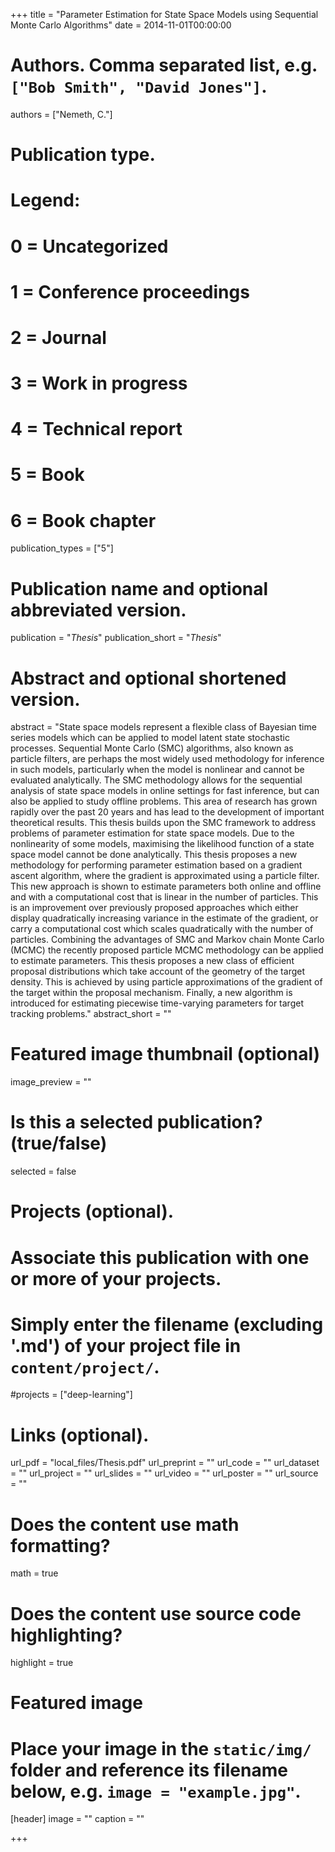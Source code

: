 +++
title = "Parameter Estimation for State Space Models using Sequential Monte Carlo Algorithms"
date = 2014-11-01T00:00:00

# Authors. Comma separated list, e.g. `["Bob Smith", "David Jones"]`.
authors = ["Nemeth, C."]

# Publication type.
# Legend:
# 0 = Uncategorized
# 1 = Conference proceedings
# 2 = Journal
# 3 = Work in progress
# 4 = Technical report
# 5 = Book
# 6 = Book chapter
publication_types = ["5"]

# Publication name and optional abbreviated version.
publication = "*Thesis*"
publication_short = "*Thesis*"

# Abstract and optional shortened version.
abstract = "State space models represent a flexible class of Bayesian time series models which can be applied to model latent state stochastic processes. Sequential Monte Carlo (SMC) algorithms, also known as particle filters, are perhaps the most widely used methodology for inference in such models, particularly when the model is nonlinear and cannot be evaluated analytically. The SMC methodology allows for the sequential analysis of state space models in online settings for fast inference, but can also be applied to study offline problems. This area of research has grown rapidly over the past 20 years and has lead to the development of important theoretical results. This thesis builds upon the SMC framework to address problems of parameter estimation for state space models. Due to the nonlinearity of some models, maximising the likelihood function of a state space model cannot be done analytically. This thesis proposes a new methodology for performing parameter estimation based on a gradient ascent algorithm, where the gradient is approximated using a particle filter. This new approach is shown to estimate parameters both online and offline and with a computational cost that is linear in the number of particles. This is an improvement over previously proposed approaches which either display quadratically increasing variance in the estimate of the gradient, or carry a computational cost which scales quadratically with the number of particles. Combining the advantages of SMC and Markov chain Monte Carlo (MCMC) the recently proposed particle MCMC methodology can be applied to estimate parameters. This thesis proposes a new class of efficient proposal distributions which take account of the geometry of the target density. This is achieved by using particle approximations of the gradient of the target within the proposal mechanism. Finally, a new algorithm is introduced for estimating piecewise time-varying parameters for target tracking problems."
abstract_short = ""

# Featured image thumbnail (optional)
image_preview = ""

# Is this a selected publication? (true/false)
selected = false

# Projects (optional).
#   Associate this publication with one or more of your projects.
#   Simply enter the filename (excluding '.md') of your project file in `content/project/`.
#projects = ["deep-learning"]

# Links (optional).
url_pdf = "local_files/Thesis.pdf"
url_preprint = ""
url_code = ""
url_dataset = ""
url_project = ""
url_slides = ""
url_video = ""
url_poster = ""
url_source = ""

# Does the content use math formatting?
math = true

# Does the content use source code highlighting?
highlight = true

# Featured image
# Place your image in the `static/img/` folder and reference its filename below, e.g. `image = "example.jpg"`.
[header]
image = ""
caption = ""

+++


